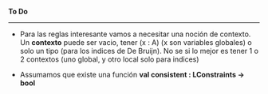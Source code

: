 **To Do** 
***
   * Para las reglas interesante vamos a necesitar una noción de contexto.
   Un **contexto** puede ser vacio, tener (x : A) (x son variables globales) o solo un tipo (para los indices de De Bruijn).
   No se si lo mejor es tener 1 o 2 contextos (uno global, y otro local solo para indices)

   * Assumamos que existe una función **val consistent : LConstraints -> bool**

